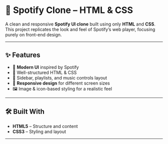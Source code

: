 # 🎵 Spotify Clone – HTML & CSS

A clean and responsive **Spotify UI clone** built using only **HTML** and **CSS**.  
This project replicates the look and feel of Spotify’s web player, focusing purely on front-end design.

---

## ✨ Features
- 🎨 **Modern UI** inspired by Spotify
- 📂 Well-structured HTML & CSS
- 🎵 Sidebar, playlists, and music controls layout
- 📱 **Responsive design** for different screen sizes
- 🖼️ Image & icon-based styling for a realistic feel

---

## 🛠️ Built With
- **HTML5** – Structure and content
- **CSS3** – Styling and layout

---
